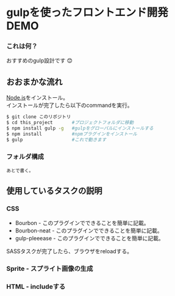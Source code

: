 # gulpを使ったフロントエンド開発DEMO
### これは何？
おすすめのgulp設計です 😊

## おおまかな流れ
[Node.js](https://nodejs.org/en/)をインストール。  
インストールが完了したら以下のcommandを実行。
```bash
$ git clone このリポジトリ
$ cd this_project		#プロジェクトフォルダに移動
$ npm install gulp -g	#gulpをグローバルにインストールする
$ npm install			#npmプラグインをインストール
$ gulp					#これで動きます
```

### フォルダ構成
```
あとで書く。
```

## 使用しているタスクの説明
### CSS
* Bourbon - このプラグインでできることを簡単に記載。
* Bourbon-neat - このプラグインでできることを簡単に記載。
* gulp-pleeease - このプラグインでできることを簡単に記載。  

SASSタスクが完了したら、ブラウザをreloadする。

### Sprite - スプライト画像の生成


### HTML - includeする
